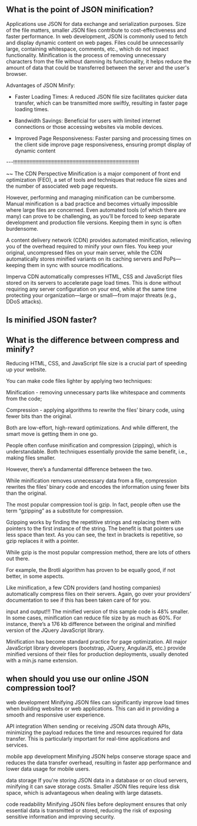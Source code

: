 ## What is the point of JSON minification?

Applications use JSON for data exchange and serialization purposes. Size of the file matters, smaller JSON files contribute to cost-effectiveness and faster performance. In web development, JSON is commonly used to fetch and display dynamic content on web pages. Files could be unnecessarily large, containing whitespace, comments, etc., which do not impact functionality. Minification is the process of removing unnecessary characters from the file without damning its functionality, it helps reduce the amount of
data that could be transferred between the server and the user's browser.

Advantages of JSON Minify:

-   Faster Loading Times: A reduced JSON file size facilitates quicker data transfer, which can be transmitted more swiftly, resulting in faster page loading times.

-   Bandwidth Savings: Beneficial for users with limited internet connections or those accessing websites via mobile devices.

-   Improved Page Responsiveness: Faster parsing and processing times on the client side improve page responsiveness, ensuring prompt display of dynamic content

---!!!!!!!!!!!!!!!!!!!!!!!!!!!!!!!!!!!!!!!!!!!!!!!!!!!!!!!!!!!!!!!!!!!!!!!!!!!!!!!!!!!!!

~~ The CDN Perspective
Minification is a major component of front end optimization (FEO), a set of tools and techniques that reduce file sizes and the number of associated web page requests.

However, performing and managing minification can be cumbersome. Manual minification is a bad practice and becomes virtually impossible where large files are concerned. Even automated tools (of which there are many) can prove to be challenging, as you’ll be forced to keep separate development and production file versions. Keeping them in sync is often burdensome.

A content delivery network (CDN) provides automated minification, relieving you of the overhead required to minify your own files. You keep your original, uncompressed files on your main server, while the CDN automatically stores minified variants on its caching servers and PoPs—keeping them in sync with source modifications.

Imperva CDN automatically compresses HTML, CSS and JavaScript files stored on its servers to accelerate page load times. This is done without requiring any server configuration on your end, while at the same time protecting your organization—large or small—from major threats (e.g., DDoS attacks).

## Is minified JSON faster?

## What is the difference between compress and minify?

Reducing HTML, CSS, and JavaScript file size is a crucial part of speeding up your website.

You can make code files lighter by applying two techniques:

Minification - removing unnecessary parts like whitespace and comments from the code;

Compression - applying algorithms to rewrite the files’ binary code, using fewer bits than the original.

Both are low-effort, high-reward optimizations. And while different, the smart move is getting them in one go.

People often confuse minification and compression (zipping), which is understandable. Both techniques essentially provide the same benefit, i.e., making files smaller.

However, there’s a fundamental difference between the two.

While minification removes unnecessary data from a file, compression rewrites the files’ binary code and encodes the information using fewer bits than the original.

The most popular compression tool is gzip. In fact, people often use the term “gzipping” as a substitute for compression.

Gzipping works by finding the repetitive strings and replacing them with pointers to the first instance of the string. The benefit is that pointers use less space than text.
As you can see, the text in brackets is repetitive, so gzip replaces it with a pointer.

While gzip is the most popular compression method, there are lots of others out there.

For example, the Brotli algorithm has proven to be equally good, if not better, in some aspects.

Like minification, a few CDN providers (and hosting companies) automatically compress files on their servers. Again, go over your providers’ documentation to see if this has been taken care of for you.

input and output!!!
The minified version of this sample code is 48% smaller. In some cases, minification can reduce file size by as much as 60%. For instance, there’s a 176 kb difference between the original and minified version of the JQuery JavaScript library.

Minification has become standard practice for page optimization. All major JavaScript library developers (bootstrap, JQuery, AngularJS, etc.) provide minified versions of their files for production deployments, usually denoted with a min.js name extension.

## when should you use our online JSON compression tool?

web development
Minifying JSON files can significantly improve load times when building websites or web applications. This can aid in providing a smooth and responsive user experience.

API integration
When sending or receiving JSON data through APIs, minimizing the payload reduces the time and resources required for data transfer. This is particularly important for real-time applications and services.

mobile app development
Minifying JSON helps conserve storage space and reduces the data transfer overhead, resulting in faster app performance and lower data usage for mobile users.

data storage
If you're storing JSON data in a database or on cloud servers, minifying it can save storage costs. Smaller JSON files require less disk space, which is advantageous when dealing with large datasets.

code readability
Minifying JSON files before deployment ensures that only essential data is transmitted or stored, reducing the risk of exposing sensitive information and improving security.
